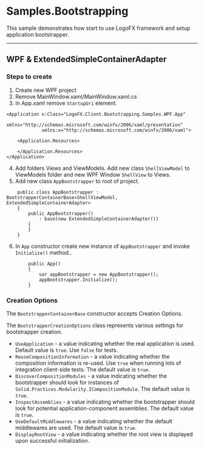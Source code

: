 # Samples.Bootstrapping

This sample demonstrates how start to use LogoFX framework and setup application bootstrapper.

---

## WPF & ExtendedSimpleContainerAdapter

### Steps to create

1. Create new WPF project
2. Remove MainWindow.xaml/MainWindow.xaml.cs
3. In App.xaml remove `StartupUri` element.

```
<Application x:Class="LogoFX.Client.Bootstrapping.Samples.WPF.App"
             xmlns="http://schemas.microsoft.com/winfx/2006/xaml/presentation"
             xmlns:x="http://schemas.microsoft.com/winfx/2006/xaml">

    <Application.Resources>
         
    </Application.Resources>
</Application>
```
4. Add folders Views and ViewModels. Add new class `ShellViewModel` to ViewModels folder and new WPF Window `ShellView` to Views.
5. Add new class `AppBootstrapper` to root of project.

```
    public class AppBootstrapper : BootstrapperContainerBase<ShellViewModel, ExtendedSimpleContainerAdapter>
    {
        public AppBootstrapper()
            : base(new ExtendedSimpleContainerAdapter())
        {
        }
    }
```
6. In `App` constructor create new instance of `AppBootstrapper` and invoke `Initialize()` method..
 
```
        public App()
        {
            var appBootstrapper = new AppBootstrapper();
            appBootstrapper.Initialize();
        }
```
### Creation Options

The `BootstrapperContainerBase` constructor accepts Creation Options.

The `BootstrapperCreationOptions` class represents various settings for bootstrapper creation.

* `UseApplication` - a value indicating whether the real application is used. Default value is `true`. Use `false` for tests.
* `ReuseCompositionInformation` - a value indicating whether the composition information is re-used. Use `true` when running lots of integration client-side tests. The default value is `true`.
* `DiscoverCompositionModules` - a value indicating whether the bootstrapper should look for instances of `Solid.Practices.Modularity.ICompositionModule`. The default value is `true`.
* `InspectAssemblies` - a value indicating whether the bootstrapper should look for potential application-component assemblies. The default value is `true`.
* `UseDefaultMiddlewares` - a value indicating whether the default middlewares are used. The default value is `true`.
* `DisplayRootView` - a value indicating whether the root view is displayed upon successful initialization.
